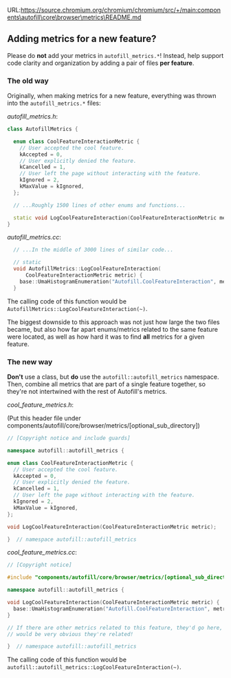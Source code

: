 URL:https://source.chromium.org/chromium/chromium/src/+/main:components\autofill\core\browser\metrics\README.md
## Adding metrics for a new feature?

Please do **not** add your metrics in `autofill_metrics.*`! Instead, help
support code clarity and organization by adding a pair of files **per feature**.

### The old way

Originally, when making metrics for a new feature, everything was thrown into
the `autofill_metrics.*` files:

*autofill_metrics.h*:

```c++ {.bad}
class AutofillMetrics {

  enum class CoolFeatureInteractionMetric {
    // User accepted the cool feature.
    kAccepted = 0,
    // User explicitly denied the feature.
    kCancelled = 1,
    // User left the page without interacting with the feature.
    kIgnored = 2,
    kMaxValue = kIgnored,
  };

  // ...Roughly 1500 lines of other enums and functions...

  static void LogCoolFeatureInteraction(CoolFeatureInteractionMetric metric);
}
```

*autofill_metrics.cc*:

```c++ {.bad}
  // ...In the middle of 3000 lines of similar code...

  // static
  void AutofillMetrics::LogCoolFeatureInteraction(
      CoolFeatureInteractionMetric metric) {
    base::UmaHistogramEnumeration("Autofill.CoolFeatureInteraction", metric);
  }
```

The calling code of this function would be
`AutofillMetrics::LogCoolFeatureInteraction(~)`.

The biggest downside to this approach was not just how large the two files
became, but also how far apart enums/metrics related to the same feature were
located, as well as how hard it was to find **all** metrics for a given feature.

### The new way

**Don't** use a class, but **do** use the `autofill::autofill_metrics` namespace. Then,
combine all metrics that are part of a single feature together, so they're not
intertwined with the rest of Autofill's metrics.

*cool_feature_metrics.h*:

(Put this header file under components/autofill/core/browser/metrics/[optional_sub_directory])
```c++ {.good}
// [Copyright notice and include guards]

namespace autofill::autofill_metrics {

enum class CoolFeatureInteractionMetric {
  // User accepted the cool feature.
  kAccepted = 0,
  // User explicitly denied the feature.
  kCancelled = 1,
  // User left the page without interacting with the feature.
  kIgnored = 2,
  kMaxValue = kIgnored,
};

void LogCoolFeatureInteraction(CoolFeatureInteractionMetric metric);

}  // namespace autofill::autofill_metrics
```

*cool_feature_metrics.cc*:

```c++ {.good}
// [Copyright notice]

#include "components/autofill/core/browser/metrics/[optional_sub_directory]/cool_feature_metrics.h"

namespace autofill::autofill_metrics {

void LogCoolFeatureInteraction(CoolFeatureInteractionMetric metric) {
  base::UmaHistogramEnumeration("Autofill.CoolFeatureInteraction", metric);
}

// If there are other metrics related to this feature, they'd go here, and it
// would be very obvious they're related!

}  // namespace autofill::autofill_metrics
```

The calling code of this function would be
`autofill::autofill_metrics::LogCoolFeatureInteraction(~)`.
